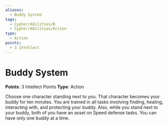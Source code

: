 ```yaml
---
aliases:
  - Buddy System
tags:
  - Cypher/Abilities/B
  - Cypher/Abilities/Action
type:
  - Action
points:
  - 3 Intellect
---
```


# Buddy System

**Points**: 3 Intellect Points
**Type**: Action

Choose one character standing next to you. That character becomes your buddy for ten minutes. You are trained in all tasks involving finding, healing, interacting with, and protecting your buddy. Also, while you stand next to your buddy, both of you have an asset on Speed defense tasks. You can have only one buddy at a time.
